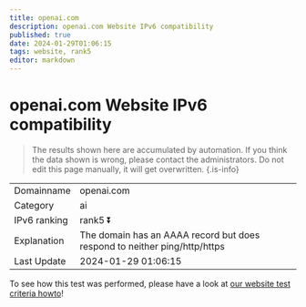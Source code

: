 ```yaml
---
title: openai.com
description: openai.com Website IPv6 compatibility
published: true
date: 2024-01-29T01:06:15
tags: website, rank5
editor: markdown
---
```


# openai.com Website IPv6 compatibility

> The results shown here are accumulated by automation. If you think the data shown is wrong, please contact the administrators. 
> Do not edit this page manually, it will get overwritten.
{.is-info}


|   |   |
| - | - |
| Domainname | openai.com
| Category | ai |
| IPv6 ranking | rank5 :arrow_double_down: |
| Explanation | The domain has an AAAA record but does respond to neither ping/http/https |
| Last Update | 2024-01-29 01:06:15 |

To see how this test was performed, please have a look at [our website test criteria howto](/howto/testcriteria/website)!

